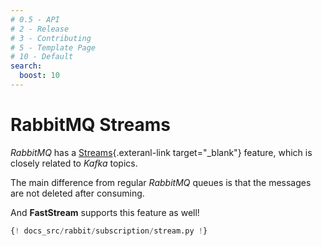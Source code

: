 ```yaml
---
# 0.5 - API
# 2 - Release
# 3 - Contributing
# 5 - Template Page
# 10 - Default
search:
  boost: 10
---
```


# RabbitMQ Streams

*RabbitMQ* has a [Streams](https://www.rabbitmq.com/streams.html){.exteranl-link target="_blank"} feature, which is closely related to *Kafka* topics.

The main difference from regular *RabbitMQ* queues is that the messages are not deleted after consuming.

And **FastStream** supports this feature as well!

```python linenums="1" hl_lines="4 10-12 17"
{! docs_src/rabbit/subscription/stream.py !}
```
